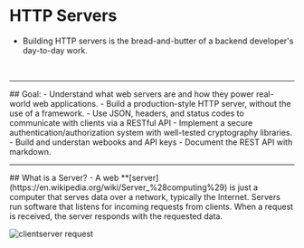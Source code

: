 # HTTP Servers
- Building HTTP servers is the bread-and-butter of a backend developer's day-to-day work.
<br>
<hr>
## Goal:
- Understand what web servers are and how they power real-world web applications.
- Build a production-style HTTP server, without the use of a framework.
- Use JSON, headers, and status codes to communicate with clients via a RESTful API
- Implement a secure authentication/authorization system with well-tested cryptography libraries.
- Build and understan webooks and API keys
- Document the REST API with markdown.

<br>
<hr>
## What is a Server?
- A web **[server](https://en.wikipedia.org/wiki/Server_%28computing%29) is just a computer that serves data over a network, typically the Internet. Servers run software that listens for incoming requests from clients. When a request is received, the server responds with the requested data.

![clientserver request](https://upload.wikimedia.org/wikipedia/commons/c/c9/Client-server-model.svg)



